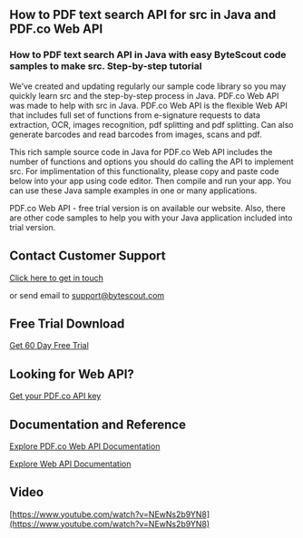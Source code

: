 ## How to PDF text search API for src in Java and PDF.co Web API

### How to PDF text search API in Java with easy ByteScout code samples to make src. Step-by-step tutorial

We’ve created and updating regularly our sample code library so you may quickly learn src and the step-by-step process in Java. PDF.co Web API was made to help with src in Java. PDF.co Web API is the flexible Web API that includes full set of functions from e-signature requests to data extraction, OCR, images recognition, pdf splitting and pdf splitting. Can also generate barcodes and read barcodes from images, scans and pdf.

This rich sample source code in Java for PDF.co Web API includes the number of functions and options you should do calling the API to implement src. For implimentation of this functionality, please copy and paste code below into your app using code editor. Then compile and run your app. You can use these Java sample examples in one or many applications.

PDF.co Web API - free trial version is on available our website. Also, there are other code samples to help you with your Java application included into trial version.

## Contact Customer Support

[Click here to get in touch](https://bytescout.zendesk.com/hc/en-us/requests/new?subject=PDF.co%20Web%20API%20Question)

or send email to [support@bytescout.com](mailto:support@bytescout.com?subject=PDF.co%20Web%20API%20Question) 

## Free Trial Download

[Get 60 Day Free Trial](https://bytescout.com/download/web-installer?utm_source=github-readme)

## Looking for Web API? 

[Get your PDF.co API key](https://pdf.co/documentation/api?utm_source=github-readme)

## Documentation and Reference

[Explore PDF.co Web API Documentation](https://bytescout.com/documentation/index.html?utm_source=github-readme)

[Explore Web API Documentation](https://pdf.co/documentation/api?utm_source=github-readme)

## Video

[https://www.youtube.com/watch?v=NEwNs2b9YN8](https://www.youtube.com/watch?v=NEwNs2b9YN8)